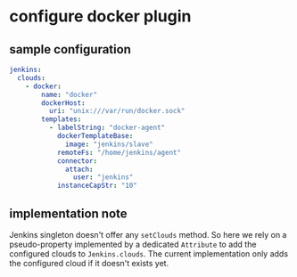 # configure docker plugin

## sample configuration

```yaml
jenkins:
  clouds:
    - docker:
        name: "docker"
        dockerHost:
          uri: "unix:///var/run/docker.sock"
        templates:
          - labelString: "docker-agent"
            dockerTemplateBase:
              image: "jenkins/slave"
            remoteFs: "/home/jenkins/agent"
            connector:
              attach:
                user: "jenkins"
            instanceCapStr: "10"
```

## implementation note

Jenkins singleton doesn't offer any `setClouds` method. So here we rely on a pseudo-property implemented by a dedicated 
`Attribute` to add the configured clouds to `Jenkins.clouds`. The current implementation only adds the configured cloud 
if it doesn't exists yet. 
 
